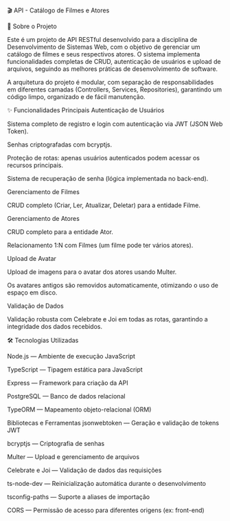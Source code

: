 🎬 API - Catálogo de Filmes e Atores

📖 Sobre o Projeto

Este é um projeto de API RESTful desenvolvido para a disciplina de Desenvolvimento de Sistemas Web, com o objetivo de gerenciar um catálogo de filmes e seus respectivos atores. O sistema implementa funcionalidades completas de CRUD, autenticação de usuários e upload de arquivos, seguindo as melhores práticas de desenvolvimento de software.

A arquitetura do projeto é modular, com separação de responsabilidades em diferentes camadas (Controllers, Services, Repositories), garantindo um código limpo, organizado e de fácil manutenção.

✨ Funcionalidades Principais
Autenticação de Usuários

Sistema completo de registro e login com autenticação via JWT (JSON Web Token).

Senhas criptografadas com bcryptjs.

Proteção de rotas: apenas usuários autenticados podem acessar os recursos principais.

Sistema de recuperação de senha (lógica implementada no back-end).

Gerenciamento de Filmes

CRUD completo (Criar, Ler, Atualizar, Deletar) para a entidade Filme.

Gerenciamento de Atores

CRUD completo para a entidade Ator.

Relacionamento 1:N com Filmes (um filme pode ter vários atores).

Upload de Avatar

Upload de imagens para o avatar dos atores usando Multer.

Os avatares antigos são removidos automaticamente, otimizando o uso de espaço em disco.

Validação de Dados

Validação robusta com Celebrate e Joi em todas as rotas, garantindo a integridade dos dados recebidos.

🛠️ Tecnologias Utilizadas

Node.js — Ambiente de execução JavaScript

TypeScript — Tipagem estática para JavaScript

Express — Framework para criação da API

PostgreSQL — Banco de dados relacional

TypeORM — Mapeamento objeto-relacional (ORM)

Bibliotecas e Ferramentas
jsonwebtoken — Geração e validação de tokens JWT

bcryptjs — Criptografia de senhas

Multer — Upload e gerenciamento de arquivos

Celebrate e Joi — Validação de dados das requisições

ts-node-dev — Reinicialização automática durante o desenvolvimento

tsconfig-paths — Suporte a aliases de importação

CORS — Permissão de acesso para diferentes origens (ex: front-end)
